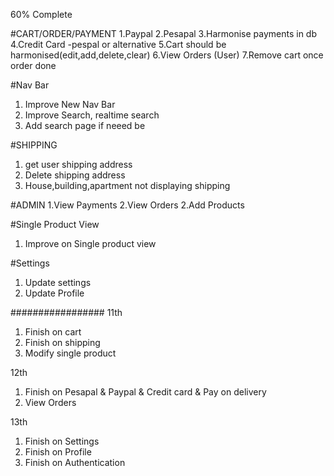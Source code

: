 60% Complete

#CART/ORDER/PAYMENT
1.Paypal
2.Pesapal
3.Harmonise payments in db
4.Credit Card -pespal or alternative
5.Cart should be harmonised(edit,add,delete,clear) 
6.View Orders (User)
7.Remove cart once order done

#Nav Bar
1. Improve New Nav Bar
2. Improve Search, realtime search
3. Add search page if neeed be

#SHIPPING 
1. get user shipping address
2. Delete shipping address
3. House,building,apartment not displaying shipping

#ADMIN
1.View Payments
2.View Orders
2.Add Products

#Single Product View
1. Improve on Single product view

#Settings
1. Update settings
2. Update Profile


#################
11th
1. Finish on cart
2. Finish on shipping
3. Modify single product

12th
1. Finish on Pesapal & Paypal & Credit card & Pay on delivery
2. View Orders

13th
1. Finish on Settings
2. Finish on Profile
3. Finish on Authentication

